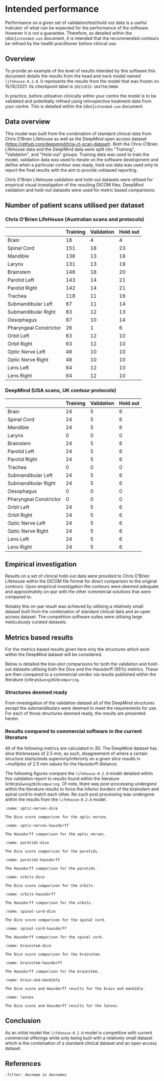 # Intended performance

Performance on a given set of validation/test/hold-out data is a useful
indicator of what can be expected for the performance of the software. However
it is not a guarantee. Therefore, as detailed within the {doc}`intended-use`
document, it is intended that the recommended contours be refined by the health
practitioner before clinical use.

## Overview

To provide an example of the level of results intended by this software this
document details the results from the head and neck model named
`lifehouse-0.2.0`. It represents the results from the model that was frozen on
15/10/2021. Its checkpoint label is `20211015-104758/0000`.

In practice, before utilisation clinically within your centre the model is to
be validated and potentially refined using retrospective treatment data from
your centre. This is detailed within the {doc}`intended-use` document.

## Data overview

This model was built from the combination of standard clinical data from Chris
O’Brien Lifehouse as well as the DeepMind open access dataset
(<https://github.com/deepmind/tcia-ct-scan-dataset>). Both the Chris O’Brien
Lifehouse data and the DeepMind data were split into "Training”, "Validation",
and "Hold-out" groups. Training data was used to train the model, validation
data was used to iterate on the software development and define when a
particular contour was ready, hold-out data was used only to report the final
results with the aim to provide unbiased reporting.

Chris O’Brien Lifehouse validation and hold-out datasets were utilised for
empirical visual investigation of the resulting DICOM files. DeepMind
validation and hold-out datasets were used for metric based comparisons.

## Number of patient scans utilised per dataset

### Chris O’Brien LifeHouse (Australian scans and protocols)

|                        | Training | Validation | Hold out |
| ---------------------- | -------- | ---------- | -------- |
| Brain                  | 18       | 4          | 4        |
| Spinal Cord            | 151      | 18         | 23       |
| Mandible               | 136      | 13         | 18       |
| Larynx                 | 131      | 13         | 19       |
| Brainstem              | 146      | 18         | 20       |
| Parotid Left           | 143      | 14         | 21       |
| Parotid Right          | 142      | 14         | 21       |
| Trachea                | 118      | 11         | 16       |
| Submandibular Left     | 87       | 11         | 14       |
| Submandibular Right    | 83       | 12         | 13       |
| Oesophagus             | 87       | 10         | 14       |
| Pharyngeal Constrictor | 26       | 1          | 6        |
| Orbit Left             | 63       | 12         | 10       |
| Orbit Right            | 63       | 12         | 10       |
| Optic Nerve Left       | 48       | 10         | 10       |
| Optic Nerve Right      | 48       | 10         | 10       |
| Lens Left              | 64       | 12         | 10       |
| Lens Right             | 64       | 12         | 10       |

### DeepMind (USA scans, UK contour protocols)

|                        | Training | Validation | Hold out |
| ---------------------- | -------- | ---------- | -------- |
| Brain                  | 24       | 5          | 6        |
| Spinal Cord            | 24       | 5          | 6        |
| Mandible               | 24       | 5          | 6        |
| Larynx                 | 0        | 0          | 0        |
| Brainstem              | 24       | 5          | 6        |
| Parotid Left           | 24       | 5          | 6        |
| Parotid Right          | 24       | 5          | 6        |
| Trachea                | 0        | 0          | 0        |
| Submandibular Left     | 24       | 5          | 6        |
| Submandibular Right    | 24       | 5          | 6        |
| Oesophagus             | 0        | 0          | 0        |
| Pharyngeal Constrictor | 0        | 0          | 0        |
| Orbit Left             | 24       | 5          | 6        |
| Orbit Right            | 24       | 5          | 6        |
| Optic Nerve Left       | 24       | 5          | 6        |
| Optic Nerve Right      | 24       | 5          | 6        |
| Lens Left              | 24       | 5          | 6        |
| Lens Right             | 24       | 5          | 6        |

## Empirical investigation

Results on a set of clinical hold-out data were provided to Chris O’Brien
Lifehouse within the DICOM file format for direct comparison to the original
contours. Upon empirical investigation the contours were deemed adequate and
approximately on-par with the other commercial solutions that were compared to.

Notably this on-par result was achieved by utilising a relatively small dataset
built from the combination of standard clinical data and an open access
dataset. The competition software suites were utilising large meticulously
curated datasets.

## Metrics based results

For the metrics based results given here only the structures which exist within
the DeepMind dataset will be considered.

Below is detailed the box-plot comparisons for both the validation and hold-out
datasets utilising both the Dice and the Hausdorff (95%) metrics. These are
then compared to a commercial vendor via results published within the
literature {cite:ps}`wong2020comparing`.

### Structures deemed ready

From investigation of the validation dataset all of the DeepMind structures
except the submandibulars were deemed to meet the requirements for use. For
each of those structures deemed ready, the results are presented herein.

### Results compared to commercial software in the current literature

All of the following metrics are calculated in 3D. The DeepMind dataset has
slice thicknesses of 2.5 mm, as such, disagreement of where a certain structure
starts/ends superiorly/inferiorly on a given slice results in ~multiples of 2.5
mm values for the Hausdorff distance.

The following figures compare the `lifehouse-0.2.0` model detailed within this
validation report to results found within the literature
{cite:ps}`wong2020comparing`. Of note, there was post-processing undergone
within the literature results to force the inferior borders of the brainstem
and spinal cord to match each other. No such post processing was undergone
within the results from the `lifehouse-0.2.0` model.

```{figure} img/val/optic-nerves-dice.png
:name: optic-nerves-dice

The Dice score comparison for the optic nerves.
```

```{figure} img/val/optic-nerves-hausdorff.png
:name: optic-nerves-hausdorff

The Hausdorff comparison for the optic nerves.
```

```{figure} img/val/parotids-dice.png
:name: parotids-dice

The Dice score comparison for the parotids.
```

```{figure} img/val/parotids-hausdorff.png
:name: parotids-hausdorff

The Hausdorff comparison for the parotids.
```

```{figure} img/val/orbits-dice.png
:name: orbits-dice

The Dice score comparison for the orbits.
```

```{figure} img/val/orbits-hausdorff.png
:name: orbits-hausdorff

The Hausdorff comparison for the orbits.
```

```{figure} img/val/spinal-cord-dice.png
:name: spinal-cord-dice

The Dice score comparison for the spinal cord.
```

```{figure} img/val/spinal-cord-hausdorff.png
:name: spinal-cord-hausdorff

The Hausdorff comparison for the spinal cord.
```

```{figure} img/val/brainstem-dice.png
:name: brainstem-dice

The Dice score comparison for the brainstem.
```

```{figure} img/val/brainstem-hausdorff.png
:name: brainstem-hausdorff

The Hausdorff comparison for the brainstem.
```

```{figure} img/val/brain-and-mandible.png
:name: brain-and-mandible

The Dice score and Hausdorff results for the brain and mandible.
```

```{figure} img/val/lenses.png
:name: lenses

The Dice score and Hausdorff results for the lenses.
```

## Conclusion

As an initial model the `lifehouse-0.2.0` model is competitive with current
commercial offerings while only being built with a relatively small dataset
which is the combination of a standard clinical dataset and an open access
dataset.

## References

```{bibliography}
:filter: docname in docnames
```
